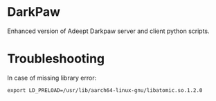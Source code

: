 # DarkPaw
Enhanced version of Adeept Darkpaw server and client python scripts.

# Troubleshooting
In case of missing library error:

```
export LD_PRELOAD=/usr/lib/aarch64-linux-gnu/libatomic.so.1.2.0
```
